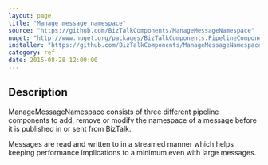 ```yaml
---
layout: page
title: "Manage message namespace"
source: "https://github.com/BizTalkComponents/ManageMessageNamespace"
nuget: "http://www.nuget.org/packages/BizTalkComponents.PipelineComponents.ManageMessageNamespace/"
installer: "https://github.com/BizTalkComponents/ManageMessageNamespace/releases"
category: ref
date: 2015-08-28 12:00:00
---
```


## Description ##
ManageMessageNamespace consists of three different pipeline components to add, remove or modify the namespace of a message before it is published in or sent from BizTalk.

Messages are read and written to in a streamed manner which helps keeping performance implications to a minimum even with large messages.
